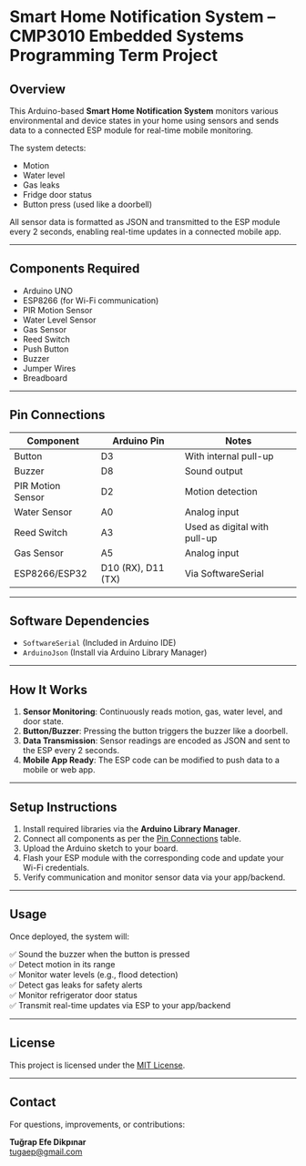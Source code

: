 # Smart Home Notification System – CMP3010 Embedded Systems Programming Term Project

## Overview

This Arduino-based **Smart Home Notification System** monitors various environmental and device states in your home using sensors and sends data to a connected ESP module for real-time mobile monitoring.

The system detects:
- Motion
- Water level
- Gas leaks
- Fridge door status
- Button press (used like a doorbell)

All sensor data is formatted as JSON and transmitted to the ESP module every 2 seconds, enabling real-time updates in a connected mobile app.

---

## Components Required

- Arduino UNO  
- ESP8266 (for Wi-Fi communication)  
- PIR Motion Sensor  
- Water Level Sensor  
- Gas Sensor   
- Reed Switch  
- Push Button  
- Buzzer  
- Jumper Wires  
- Breadboard  

---

## Pin Connections

| Component           | Arduino Pin       | Notes                              |
|---------------------|--------------------|-------------------------------------|
| Button              | D3                 | With internal pull-up               |
| Buzzer              | D8                 | Sound output                        |
| PIR Motion Sensor   | D2                 | Motion detection                    |
| Water Sensor        | A0                 | Analog input                        |
| Reed Switch         | A3                 | Used as digital with pull-up        |
| Gas Sensor          | A5                 | Analog input                        |
| ESP8266/ESP32       | D10 (RX), D11 (TX) | Via SoftwareSerial                  |

---

## Software Dependencies

- `SoftwareSerial` (Included in Arduino IDE)  
- `ArduinoJson` (Install via Arduino Library Manager)

---

## How It Works

1. **Sensor Monitoring**: Continuously reads motion, gas, water level, and door state.
2. **Button/Buzzer**: Pressing the button triggers the buzzer like a doorbell.
3. **Data Transmission**: Sensor readings are encoded as JSON and sent to the ESP every 2 seconds.
4. **Mobile App Ready**: The ESP code can be modified to push data to a mobile or web app.

---

## Setup Instructions

1. Install required libraries via the **Arduino Library Manager**.
2. Connect all components as per the [Pin Connections](#-pin-connections) table.
3. Upload the Arduino sketch to your board.
4. Flash your ESP module with the corresponding code and update your Wi-Fi credentials.
5. Verify communication and monitor sensor data via your app/backend.

---

## Usage

Once deployed, the system will:

✅ Sound the buzzer when the button is pressed  
✅ Detect motion in its range  
✅ Monitor water levels (e.g., flood detection)  
✅ Detect gas leaks for safety alerts  
✅ Monitor refrigerator door status  
✅ Transmit real-time updates via ESP to your app/backend

---

## License

This project is licensed under the [MIT License](LICENSE).

---

## Contact

For questions, improvements, or contributions:

**Tuğrap Efe Dikpınar**  
[tugaep@gmail.com](mailto:tugaep@gmail.com)
